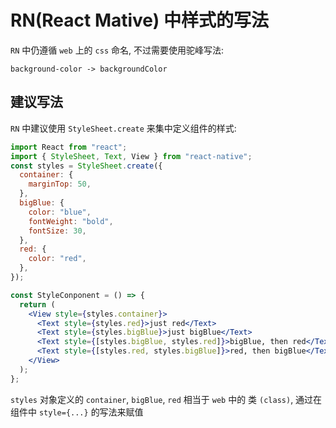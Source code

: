 # RN(React Mative) 中样式的写法

`RN` 中仍遵循 `web` 上的 `css` 命名, 不过需要使用驼峰写法:

`background-color -> backgroundColor`

## 建议写法

`RN` 中建议使用 `StyleSheet.create` 来集中定义组件的样式:

```jsx
import React from "react";
import { StyleSheet, Text, View } from "react-native";
const styles = StyleSheet.create({
  container: {
    marginTop: 50,
  },
  bigBlue: {
    color: "blue",
    fontWeight: "bold",
    fontSize: 30,
  },
  red: {
    color: "red",
  },
});

const StyleConponent = () => {
  return (
    <View style={styles.container}>
      <Text style={styles.red}>just red</Text>
      <Text style={styles.bigBlue}>just bigBlue</Text>
      <Text style={[styles.bigBlue, styles.red]}>bigBlue, then red</Text>
      <Text style={[styles.red, styles.bigBlue]}>red, then bigBlue</Text>
    </View>
  );
};
```

`styles` 对象定义的 `container`, `bigBlue`, `red` 相当于 `web` 中的 类 `(class)`, 通过在组件中 `style={...}` 的写法来赋值
